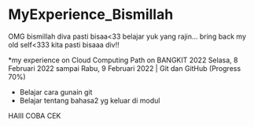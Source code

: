 # MyExperience_Bismillah
OMG bismillah diva pasti bisaa&lt;33 belajar yuk yang rajin... bring back my old self&lt;333 kita pasti bisaaa div!!

*my experience on Cloud Computing Path on BANGKIT 2022
Selasa, 8 Februari 2022 sampai Rabu, 9 Februari 2022 | Git dan GitHub (Progress 70%)
- Belajar cara gunain git
- Belajar tentang bahasa2 yg keluar di modul

HAIII COBA CEK

